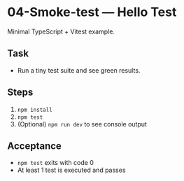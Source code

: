 # 04-Smoke-test — Hello Test

Minimal TypeScript + Vitest example.

## Task
- Run a tiny test suite and see green results.

## Steps
1) `npm install`
2) `npm test`
3) (Optional) `npm run dev` to see console output

## Acceptance
- `npm test` exits with code 0
- At least 1 test is executed and passes